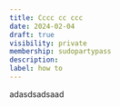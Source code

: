 ```yaml
---
title: Cccc cc ccc
date: 2024-02-04
draft: true
visibility: private
membership: sudopartypass
description:
label: how to
---
```

adasdsadsaad